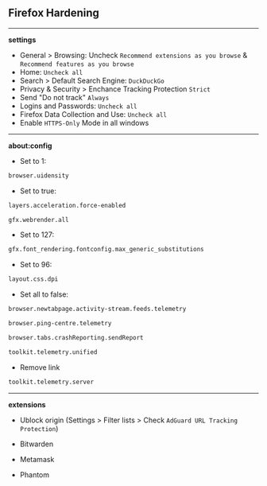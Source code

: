 ## Firefox Hardening
---

**settings**
- General > Browsing:
Uncheck `Recommend extensions as you browse` & `Recommend features as you browse`
- Home:
`Uncheck all`
- Search > Default Search Engine:
`DuckDuckGo`
- Privacy & Security > Enchance Tracking Protection
`Strict`
- Send "Do not track"
`Always`
- Logins and Passwords:
`Uncheck all`
- Firefox Data Collection and Use:
`Uncheck all`
- Enable `HTTPS-Only` Mode in all windows
---

**about:config**

- Set to 1:
```txt
browser.uidensity
```
- Set to true:
```txt
layers.acceleration.force-enabled	
```
```txt
gfx.webrender.all
```
- Set to 127:
```txt
gfx.font_rendering.fontconfig.max_generic_substitutions
```
- Set to 96:
```txt
layout.css.dpi
```

- Set all to false:
```txt
browser.newtabpage.activity-stream.feeds.telemetry
```
```txt
browser.ping-centre.telemetry
```
```txt
browser.tabs.crashReporting.sendReport
```
```txt
toolkit.telemetry.unified
```
- Remove link
```txt
toolkit.telemetry.server
```
----

**extensions**

- Ublock origin (Settings > Filter lists > Check `AdGuard URL Tracking Protection`)

- Bitwarden

- Metamask 

- Phantom 
